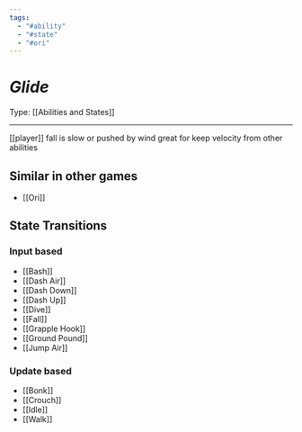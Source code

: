 ```yaml
---
tags:
  - "#ability"
  - "#state"
  - "#ori"
---
```

# _Glide_

Type: [[Abilities and States]]

----


[[player]] fall is slow or pushed by wind
great for keep velocity from other abilities


## Similar in other games

* [[Ori]]


## State Transitions

### Input based

* [[Bash]]
* [[Dash Air]]
* [[Dash Down]]
* [[Dash Up]]
* [[Dive]]
* [[Fall]]
* [[Grapple Hook]]
* [[Ground Pound]]
* [[Jump Air]]

### Update based

* [[Bonk]]
* [[Crouch]]
* [[Idle]]
* [[Walk]]
